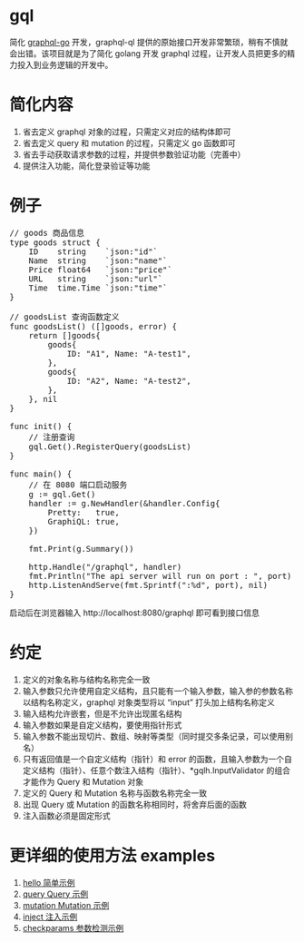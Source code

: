 # gql
简化 <a href="https://github.com/graphql-go/graphql">graphql-go</a> 开发，graphql-ql 提供的原始接口开发非常繁琐，稍有不慎就会出错。该项目就是为了简化 golang 开发 graphql 过程，让开发人员把更多的精力投入到业务逻辑的开发中。

# 简化内容
<ol>
<li>省去定义 graphql 对象的过程，只需定义对应的结构体即可</li>
<li>省去定义 query 和 mutation 的过程，只需定义 go 函数即可</li>
<li>省去手动获取请求参数的过程，并提供参数验证功能（完善中）</li>
<li>提供注入功能，简化登录验证等功能</li>
</ol>

# 例子
<pre>
// goods 商品信息
type goods struct {
	ID    string    `json:"id"`
	Name  string    `json:"name"`
	Price float64   `json:"price"`
	URL   string    `json:"url"`
	Time  time.Time `json:"time"`
}

// goodsList 查询函数定义
func goodsList() ([]goods, error) {
	return []goods{
		goods{
			ID: "A1", Name: "A-test1",
		},
		goods{
			ID: "A2", Name: "A-test2",
		},
	}, nil
}

func init() {
	// 注册查询
	gql.Get().RegisterQuery(goodsList)
}

func main() {
	// 在 8080 端口启动服务
	g := gql.Get()
	handler := g.NewHandler(&handler.Config{
		Pretty:   true,
		GraphiQL: true,
	})

	fmt.Print(g.Summary())

	http.Handle("/graphql", handler)
	fmt.Println("The api server will run on port : ", port)
	http.ListenAndServe(fmt.Sprintf(":%d", port), nil) 
}
</pre>

启动后在浏览器输入 http://localhost:8080/graphql 即可看到接口信息

# 约定
<ol>
	<li>定义的对象名称与结构名称完全一致</li>
	<li>输入参数只允许使用自定义结构，且只能有一个输入参数，输入参的参数名称以结构名称定义，graphql 对象类型将以 “input” 打头加上结构名称定义</li>
	<li>输入结构允许嵌套，但是不允许出现匿名结构</li>
	<li>输入参数如果是自定义结构，要使用指针形式</li>
	<li>输入参数不能出现切片、数组、映射等类型（同时提交多条记录，可以使用别名）</li>
	<li>只有返回值是一个自定义结构（指针）和 error 的函数，且输入参数为一个自定义结构（指针）、任意个数注入结构（指针）、*gqlh.InputValidator 的组合才能作为 Query 和 Mutation 对象</li>
	<li>定义的 Query 和 Mutation 名称与函数名称完全一致</li>
	<li>出现 Query 或 Mutation 的函数名称相同时，将舍弃后面的函数</li>
	<li>注入函数必须是固定形式</li>
</ol>

# 更详细的使用方法 examples
<ol>
	<li><a href="https://github.com/seerx/gql/tree/master/examples/hello">hello 简单示例</a></li>
	<li><a href="https://github.com/seerx/gql/tree/master/examples/query">query Query 示例</a></li>
	<li><a href="https://github.com/seerx/gql/tree/master/examples/mutation">mutation Mutation 示例</a></li>
	<li><a href="https://github.com/seerx/gql/tree/master/examples/inject">inject 注入示例</a></li>
	<li><a href="https://github.com/seerx/gql/tree/master/examples/checkparams">checkparams 参数检测示例</a></li>
</ol>
